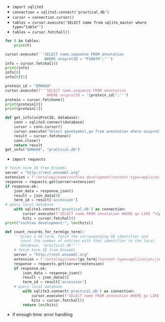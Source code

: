 - `import sqlite3`
- `connection = sqlite3.connect('practical.db')`
- `cursor = connection.cursor()`
- `tables = cursor.execute('SELECT name from sqlite_master where type="table"')`
- `tables = cursor.fetchall()`
```Python
for t in tables:
    print(t)
```

```Python
cursor.execute('''SELECT name,sequence FROM annotation
                  WHERE uniprotID = "P16070";''')
info = cursor.fetchall()
print(info)
info[0]
info[0][1]
```

```Python
protein_id = "Q9H6A9"
cursor.execute(f'''SELECT name,sequence FROM annotation
                   WHERE uniprotID = "{protein_id}";''')
protein = cursor.fetchone()
print(protein[0])
print(protein[1])
```

```Python
def get_info(uniProtID, database):
    conn = sqlite3.connect(database)
    cursor = conn.cursor()
    cursor.execute("Select geneSymbol,go from annotation where uniprotID = ?",  (uniProtID,))
    result = cursor.fetchone()
    conn.close()
    return result
get_info("Q9H6A9", "practical.db")
```

- `import requests`

```Python
# fetch term ID from Ensembl
server = "http://rest.ensembl.org"
extension = f'/ontology/name/cochlea development?content-type=application/json'
response = requests.get(server+extension)
if response.ok:
    json_data = response.json()
    result = json_data[0]
    term_id = result['accession']
# query local database
    with sqlite3.connect('practical.db') as connection:
        cursor.execute(f'SELECT name FROM annotation WHERE go LIKE "%{gid}%";')
        hits = cursor.fetchall()
print("cochlea development:", len(hits))
```

```Python
def count_records_for_term(go_term):
    '''Given a GO term, fetch the corresponding GO identifier and
       count the number of entries with that identifier in the local
       database, "practical.db"'''
    # fetch term ID from Ensembl
    server = "http://rest.ensembl.org"
    extension = f'/ontology/name/{go_term}?content-type=application/json'
    response = requests.get(server+extension)
    if response.ok:
        json_data = response.json()
        result = json_data[0]
        term_id = result['accession']
    # query local database
        with sqlite3.connect('practical.db') as connection:
            cursor.execute(f'SELECT name FROM annotation WHERE go LIKE "%{gid}%";')
            hits = cursor.fetchall()
        return len(hits)
```

- if enough time: error handling
